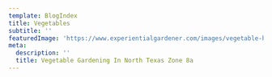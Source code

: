 ```yaml
---
template: BlogIndex
title: Vegetables
subtitle: ''
featuredImage: 'https://www.experientialgardener.com/images/vegetable-harvest2.jpg'
meta:
  description: '' 
  title: Vegetable Gardening In North Texas Zone 8a
---
```

